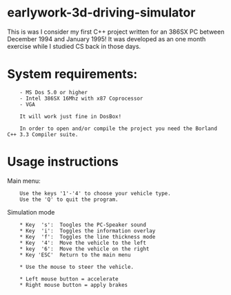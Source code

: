 # earlywork-3d-driving-simulator

This is was I consider my first C++ project written for an 386SX PC between December 1994 and January 1995!
It was developed as an one month exercise while I studied CS back in those days.

# System requirements:

		- MS Dos 5.0 or higher
		- Intel 386SX 16Mhz with x87 Coprocessor 
		- VGA
		
		It will work just fine in DosBox!
		
		In order to open and/or compile the project you need the Borland C++ 3.3 Compiler suite.
		
# Usage instructions

Main menu:

		Use the keys '1'-'4' to choose your vehicle type.
		Use the 'Q' to quit the program.

Simulation mode

		* Key  's':  Toogles the PC-Speaker sound
		* Key  'i':  Toggles the information overlay
		* Key  'f':  Toggles the line thickness mode
		* Key  '4':  Move the vehicle to the left
		* key  '6':  Move the vehicle on the right
		* Key 'ESC'  Return to the main menu

		* Use the mouse to steer the vehicle.

		* Left mouse button = accelerate
		* Right mouse button = apply brakes
